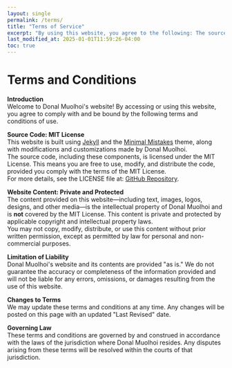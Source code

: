 ```yaml
---
layout: single
permalink: /terms/
title: "Terms of Service"
excerpt: "By using this website, you agree to the following: The source code is licensed under the MIT License; however, all other content is private and protected. The website is provided 'as is,' with no guarantees of accuracy or liability for damages."
last_modified_at: 2025-01-01T11:59:26-04:00
toc: true
---
```


# Terms and Conditions  

**Introduction**  
Welcome to Donal Muolhoi's website! By accessing or using this website, you agree to comply with and be bound by the following terms and conditions of use.  

**Source Code: MIT License**  
This website is built using [Jekyll](https://jekyllrb.com/) and the [Minimal Mistakes](https://mmistakes.github.io/minimal-mistakes/) theme, along with modifications and customizations made by Donal Muolhoi.  
The source code, including these components, is licensed under the MIT License. This means you are free to use, modify, and distribute the code, provided you comply with the terms of the MIT License.  
For more details, see the LICENSE file at: [GitHub Repository](https://github.com/Pigman1000/718818739938/blob/main/LICENSE).  

**Website Content: Private and Protected**  
The content provided on this website—including text, images, logos, designs, and other media—is the intellectual property of Donal Muolhoi and is **not** covered by the MIT License. This content is private and protected by applicable copyright and intellectual property laws.  
You may not copy, modify, distribute, or use this content without prior written permission, except as permitted by law for personal and non-commercial purposes.  

**Limitation of Liability**  
Donal Muolhoi's website and its contents are provided "as is." We do not guarantee the accuracy or completeness of the information provided and will not be liable for any errors, omissions, or damages resulting from the use of this website.  

**Changes to Terms**  
We may update these terms and conditions at any time. Any changes will be posted on this page with an updated "Last Revised" date.  

**Governing Law**  
These terms and conditions are governed by and construed in accordance with the laws of the jurisdiction where Donal Muolhoi resides. Any disputes arising from these terms will be resolved within the courts of that jurisdiction.
